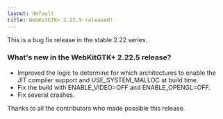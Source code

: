```yaml
---
layout: default
title: WebKitGTK+ 2.22.5 released!
---
```


This is a bug fix release in the stable 2.22 series.

### What's new in the WebKitGTK+ 2.22.5 release?

 - Improved the logic to determine for which architectures to enable
   the JIT compiler support and USE_SYSTEM_MALLOC at build time.
 - Fix the build with ENABLE_VIDEO=OFF and ENABLE_OPENGL=OFF.
 - Fix several crashes.

Thanks to all the contributors who made possible this release.
